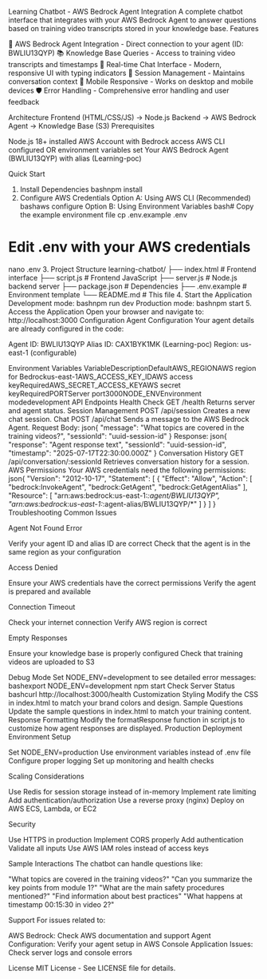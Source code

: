 Learning Chatbot - AWS Bedrock Agent Integration
A complete chatbot interface that integrates with your AWS Bedrock Agent to answer questions based on training video transcripts stored in your knowledge base.
Features

🤖 AWS Bedrock Agent Integration - Direct connection to your agent (ID: BWLIU13QYP)
📚 Knowledge Base Queries - Access to training video transcripts and timestamps
💬 Real-time Chat Interface - Modern, responsive UI with typing indicators
🔄 Session Management - Maintains conversation context
📱 Mobile Responsive - Works on desktop and mobile devices
🛡️ Error Handling - Comprehensive error handling and user feedback

Architecture
Frontend (HTML/CSS/JS) → Node.js Backend → AWS Bedrock Agent → Knowledge Base (S3)
Prerequisites

Node.js 18+ installed
AWS Account with Bedrock access
AWS CLI configured OR environment variables set
Your AWS Bedrock Agent (BWLIU13QYP) with alias (Learning-poc)

Quick Start
1. Install Dependencies
bashnpm install
2. Configure AWS Credentials
Option A: Using AWS CLI (Recommended)
bashaws configure
Option B: Using Environment Variables
bash# Copy the example environment file
cp .env.example .env

# Edit .env with your AWS credentials
nano .env
3. Project Structure
learning-chatbot/
├── index.html          # Frontend interface
├── script.js           # Frontend JavaScript
├── server.js           # Node.js backend server
├── package.json        # Dependencies
├── .env.example        # Environment template
└── README.md          # This file
4. Start the Application
Development mode:
bashnpm run dev
Production mode:
bashnpm start
5. Access the Application
Open your browser and navigate to:
http://localhost:3000
Configuration
Agent Configuration
Your agent details are already configured in the code:

Agent ID: BWLIU13QYP
Alias ID: CAX1BYK1MK (Learning-poc)
Region: us-east-1 (configurable)

Environment Variables
VariableDescriptionDefaultAWS_REGIONAWS region for Bedrockus-east-1AWS_ACCESS_KEY_IDAWS access keyRequiredAWS_SECRET_ACCESS_KEYAWS secret keyRequiredPORTServer port3000NODE_ENVEnvironment modedevelopment
API Endpoints
Health Check
GET /health
Returns server and agent status.
Session Management
POST /api/session
Creates a new chat session.
Chat
POST /api/chat
Sends a message to the AWS Bedrock Agent.
Request Body:
json{
  "message": "What topics are covered in the training videos?",
  "sessionId": "uuid-session-id"
}
Response:
json{
  "response": "Agent response text",
  "sessionId": "uuid-session-id",
  "timestamp": "2025-07-17T22:30:00.000Z"
}
Conversation History
GET /api/conversation/:sessionId
Retrieves conversation history for a session.
AWS Permissions
Your AWS credentials need the following permissions:
json{
  "Version": "2012-10-17",
  "Statement": [
    {
      "Effect": "Allow",
      "Action": [
        "bedrock:InvokeAgent",
        "bedrock:GetAgent",
        "bedrock:GetAgentAlias"
      ],
      "Resource": [
        "arn:aws:bedrock:us-east-1:*:agent/BWLIU13QYP",
        "arn:aws:bedrock:us-east-1:*:agent-alias/BWLIU13QYP/*"
      ]
    }
  ]
}
Troubleshooting
Common Issues

Agent Not Found Error

Verify your agent ID and alias ID are correct
Check that the agent is in the same region as your configuration


Access Denied

Ensure your AWS credentials have the correct permissions
Verify the agent is prepared and available


Connection Timeout

Check your internet connection
Verify AWS region is correct


Empty Responses

Ensure your knowledge base is properly configured
Check that training videos are uploaded to S3



Debug Mode
Set NODE_ENV=development to see detailed error messages:
bashexport NODE_ENV=development
npm start
Check Server Status
bashcurl http://localhost:3000/health
Customization
Styling
Modify the CSS in index.html to match your brand colors and design.
Sample Questions
Update the sample questions in index.html to match your training content.
Response Formatting
Modify the formatResponse function in script.js to customize how agent responses are displayed.
Production Deployment
Environment Setup

Set NODE_ENV=production
Use environment variables instead of .env file
Configure proper logging
Set up monitoring and health checks

Scaling Considerations

Use Redis for session storage instead of in-memory
Implement rate limiting
Add authentication/authorization
Use a reverse proxy (nginx)
Deploy on AWS ECS, Lambda, or EC2

Security

Use HTTPS in production
Implement CORS properly
Add authentication
Validate all inputs
Use AWS IAM roles instead of access keys

Sample Interactions
The chatbot can handle questions like:

"What topics are covered in the training videos?"
"Can you summarize the key points from module 1?"
"What are the main safety procedures mentioned?"
"Find information about best practices"
"What happens at timestamp 00:15:30 in video 2?"

Support
For issues related to:

AWS Bedrock: Check AWS documentation and support
Agent Configuration: Verify your agent setup in AWS Console
Application Issues: Check server logs and console errors

License
MIT License - See LICENSE file for details.